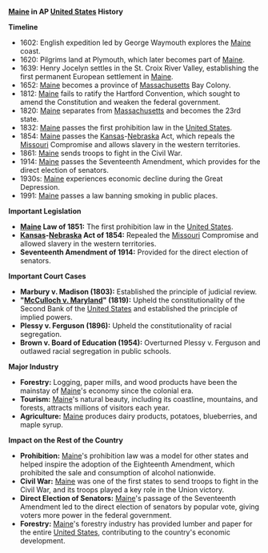 **[Maine](./../Maine/) in AP [United States](./../United-States/) History**

**Timeline**

* 1602: English expedition led by George Waymouth explores the [Maine](./../Maine/) coast.
* 1620: Pilgrims land at Plymouth, which later becomes part of [Maine](./../Maine/).
* 1639: Henry Jocelyn settles in the St. Croix River Valley, establishing the first permanent European settlement in [Maine](./../Maine/).
* 1652: [Maine](./../Maine/) becomes a province of [Massachusetts](./../Massachusetts/) Bay Colony.
* 1812: [Maine](./../Maine/) fails to ratify the Hartford Convention, which sought to amend the Constitution and weaken the federal government.
* 1820: [Maine](./../Maine/) separates from [Massachusetts](./../Massachusetts/) and becomes the 23rd state.
* 1832: [Maine](./../Maine/) passes the first prohibition law in the [United States](./../United-States/).
* 1854: [Maine](./../Maine/) passes the [Kansas](./../Kansas/)-[Nebraska](./../Nebraska/) Act, which repeals the [Missouri](./../Missouri/) Compromise and allows slavery in the western territories.
* 1861: [Maine](./../Maine/) sends troops to fight in the Civil War.
* 1914: [Maine](./../Maine/) passes the Seventeenth Amendment, which provides for the direct election of senators.
* 1930s: [Maine](./../Maine/) experiences economic decline during the Great Depression.
* 1991: [Maine](./../Maine/) passes a law banning smoking in public places.

**Important Legislation**

* **[Maine](./../Maine/) Law of 1851:** The first prohibition law in the [United States](./../United-States/).
* **[Kansas](./../Kansas/)-[Nebraska](./../Nebraska/) Act of 1854:** Repealed the [Missouri](./../Missouri/) Compromise and allowed slavery in the western territories.
* **Seventeenth Amendment of 1914:** Provided for the direct election of senators.

**Important Court Cases**

* **Marbury v. Madison (1803):** Established the principle of judicial review.
* **"[McCulloch v. Maryland](./../McCulloch-v.-Maryland/)" (1819):** Upheld the constitutionality of the Second Bank of the [United States](./../United-States/) and established the principle of implied powers.
* **Plessy v. Ferguson (1896):** Upheld the constitutionality of racial segregation.
* **Brown v. Board of Education (1954):** Overturned Plessy v. Ferguson and outlawed racial segregation in public schools.

**Major Industry**

* **Forestry:** Logging, paper mills, and wood products have been the mainstay of [Maine](./../Maine/)'s economy since the colonial era.
* **Tourism:** [Maine](./../Maine/)'s natural beauty, including its coastline, mountains, and forests, attracts millions of visitors each year.
* **Agriculture:** [Maine](./../Maine/) produces dairy products, potatoes, blueberries, and maple syrup.

**Impact on the Rest of the Country**

* **Prohibition:** [Maine](./../Maine/)'s prohibition law was a model for other states and helped inspire the adoption of the Eighteenth Amendment, which prohibited the sale and consumption of alcohol nationwide.
* **Civil War:** [Maine](./../Maine/) was one of the first states to send troops to fight in the Civil War, and its troops played a key role in the Union victory.
* **Direct Election of Senators:** [Maine](./../Maine/)'s passage of the Seventeenth Amendment led to the direct election of senators by popular vote, giving voters more power in the federal government.
* **Forestry:** [Maine](./../Maine/)'s forestry industry has provided lumber and paper for the entire [United States](./../United-States/), contributing to the country's economic development.